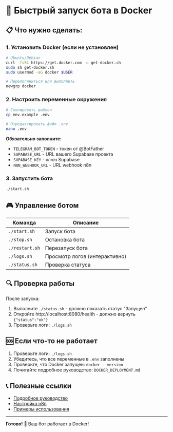 # 🚀 Быстрый запуск бота в Docker

## 📋 Что нужно сделать:

### 1. Установить Docker (если не установлен)
```bash
# Ubuntu/Debian
curl -fsSL https://get.docker.com -o get-docker.sh
sudo sh get-docker.sh
sudo usermod -aG docker $USER

# Перелогиниться или выполнить
newgrp docker
```

### 2. Настроить переменные окружения
```bash
# Скопировать шаблон
cp env.example .env

# Отредактировать файл .env
nano .env
```

**Обязательно заполните:**
- `TELEGRAM_BOT_TOKEN` - токен от @BotFather
- `SUPABASE_URL` - URL вашего Supabase проекта  
- `SUPABASE_KEY` - ключ Supabase
- `N8N_WEBHOOK_URL` - URL webhook n8n

### 3. Запустить бота
```bash
./start.sh
```

## 🎮 Управление ботом

| Команда | Описание |
|---------|----------|
| `./start.sh` | Запуск бота |
| `./stop.sh` | Остановка бота |
| `./restart.sh` | Перезапуск бота |
| `./logs.sh` | Просмотр логов (интерактивно) |
| `./status.sh` | Проверка статуса |

## 🔍 Проверка работы

После запуска:
1. Выполните `./status.sh` - должно показать статус "Запущен"
2. Откройте http://localhost:8080/health - должно вернуть `{"status":"ok"}`
3. Проверьте логи: `./logs.sh`

## 🆘 Если что-то не работает

1. Проверьте логи: `./logs.sh`
2. Убедитесь, что все переменные в `.env` заполнены
3. Проверьте, что Docker запущен: `docker --version`
4. Почитайте подробное руководство: `DOCKER_DEPLOYMENT.md`

## 📞 Полезные ссылки

- [Подробное руководство](DOCKER_DEPLOYMENT.md)
- [Настройка n8n](N8N_SETUP.md)
- [Примеры использования](USAGE_EXAMPLE.md)

---

**Готово!** 🎉 Ваш бот работает в Docker!
